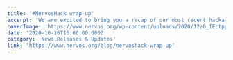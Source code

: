 ```yaml
---
title: '#NervosHack wrap-up'
excerpt: 'We are excited to bring you a recap of our most recent hackathon, hosted with teams already building in the ecosystem. We are pleased to say that the feedback from developers building on Nervos during'
coverImage: 'https://www.nervos.org/wp-content/uploads/2020/12/0_IEctpp2NliP7i9N9-1.png'
date: '2020-10-16T16:00:00.000Z'
category: 'News,Releases & Updates'
link: 'https://www.nervos.org/blog/nervoshack-wrap-up'
---
```


